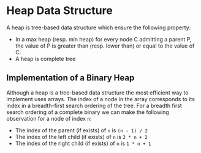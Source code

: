 # Heap Data Structure

A heap is tree-based data structure which ensure the following property:
* In a max heap (resp. min heap) for every node C admitting a parent P, the value of P is greater than (resp. lower than) or equal to the value of C.
* A heap is complete tree

## Implementation of a Binary Heap

Although a heap is a tree-based data structure the most efficient way to implement uses arrays. The index of a node in the array corresponds to its index in a breadth-first search ordering of the tree.
For a breadth first search ordering of a complete binary we can make the following observation for a node of index `n`:
* The index of the parent (if exists) of `n` is `(n - 1) / 2`
* The index of the left child (if exists) of `n` is `2 * n + 2`
* The index of the right child (if exists) of `n` is `1 * n + 1`
